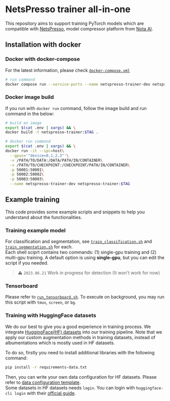 # NetsPresso trainer all-in-one

This repository aims to support training PyTorch models which are compatible with [NetsPresso](https://netspresso.ai/),
model compressor platform from [Nota AI](https://www.nota.ai/).

## Installation with docker

### Docker with docker-compose

For the latest information, please check [`docker-compose.yml`](./docker-compose.yml)

```bash
# run command
docker compose run --service-ports --name netspresso-trainer-dev netspresso-trainer bash
```

### Docker image build

If you run with `docker run` command, follow the image build and run command in the below:

```bash
# build an image
export $(cat .env | xargs) && \
docker build -t netspresso-trainer:$TAG .
```

```bash
# docker run command
export $(cat .env | xargs) && \
docker run -it --ipc=host\
  --gpus='"device=0,1,2,3"'\
  -v /PATH/TO/DATA:/DATA/PATH/IN/CONTAINER\
  -v /PATH/TO/CHECKPOINT:/CHECKPOINT/PATH/IN/CONTAINER\
  -p 50001:50001\
  -p 50002:50002\
  -p 50003:50003\
  --name netspresso-trainer-dev netspresso-trainer:$TAG
```

## Example training

This code provides some example scripts and snippets to help you understand about the functionalities.

### Training example model

For classification and segmentation, see [`train_classification.sh`](./train_classification.sh) and [`train_segmentation.sh`](./train_segmentation.sh) for each.  
Each shell sciprt contains two commands: (1) single-gpu training and (2) multi-gpu training.
A default option is using **single-gpu**, but you can edit the script if you needed.

> :warning: `2023.06.21` Work in progress for detection (It won't work for now)

### Tensorboard

Please refer to [`run_tensorboard.sh`](./run_tensorboard.sh).
To execute on background, you may run this script with `tmux`, `screen`, or `bg`.

### Training with HuggingFace datasets

We do our best to give you a good experience in training process. We integrate [HuggingFace(HF) datasets](https://huggingface.co/datasets) into our training pipeline. Note that we apply our custom augmentation methods in training datasets, instead of albumentations which is mostly used in HF datasets.

To do so, firstly you need to install additional libraries with the following command:

```bash
pip install -r requirements-data.txt
```

Then, you can write your own data configuration for HF datasets. Please refer to [data configuration template](./config/data/template).  
Some datasets in HF datasets needs `login`. You can login with `huggingface-cli login` with their [official guide](https://huggingface.co/docs/huggingface_hub/quick-start#login).